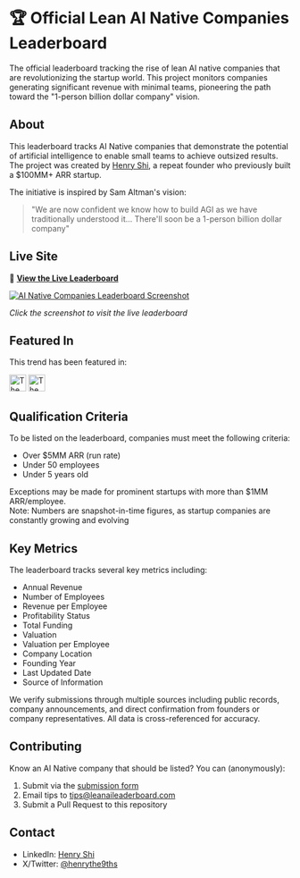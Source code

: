 # 🏆 Official Lean AI Native Companies Leaderboard

The official leaderboard tracking the rise of lean AI native companies that are revolutionizing the startup world. This project monitors companies generating significant revenue with minimal teams, pioneering the path toward the "1-person billion dollar company" vision.

## About

This leaderboard tracks AI Native companies that demonstrate the potential of artificial intelligence to enable small teams to achieve outsized results. The project was created by [Henry Shi](https://www.linkedin.com/in/henrythe9th/), a repeat founder who previously built a $100MM+ ARR startup.

The initiative is inspired by Sam Altman's vision:
> "We are now confident we know how to build AGI as we have traditionally understood it... There'll soon be a 1-person billion dollar company"

## Live Site

🔗 **[View the Live Leaderboard](https://leanaileaderboard.com)**

[![AI Native Companies Leaderboard Screenshot](https://github.com/user-attachments/assets/e069c40b-adb0-43ca-b98c-78580ddf826b)](https://leanaileaderboard.com)

*Click the screenshot to visit the live leaderboard*

## Featured In

This trend has been featured in:

[<img src="https://upload.wikimedia.org/wikipedia/commons/7/77/The_New_York_Times_logo.png" alt="The New York Times" height="30">](https://www.nytimes.com/2025/02/20/technology/ai-silicon-valley-start-ups.html)
[<img src="https://upload.wikimedia.org/wikipedia/commons/thumb/4/4f/The_Information_logo.jpg/800px-The_Information_logo.jpg" alt="The Information" height="30">](https://www.theinformation.com/articles/why-early-stage-founders-are-opting-to-seed-strap-their-startups)

## Qualification Criteria

To be listed on the leaderboard, companies must meet the following criteria:

- Over $5MM ARR (run rate)
- Under 50 employees
- Under 5 years old

Exceptions may be made for prominent startups with more than $1MM ARR/employee.
<br>
Note: Numbers are snapshot-in-time figures, as startup companies are constantly growing and evolving

## Key Metrics

The leaderboard tracks several key metrics including:
- Annual Revenue
- Number of Employees
- Revenue per Employee
- Profitability Status
- Total Funding
- Valuation
- Valuation per Employee
- Company Location
- Founding Year
- Last Updated Date
- Source of Information

We verify submissions through multiple sources including public records, company announcements, and direct confirmation from founders or company representatives. All data is cross-referenced for accuracy.

## Contributing

Know an AI Native company that should be listed? You can (anonymously):
1. Submit via the [submission form](https://forms.gle/ceEFvWH9nPiD2bMT8)
2. Email tips to [tips@leanaileaderboard.com](mailto:tips@leanaileaderboard.com)
3. Submit a Pull Request to this repository

## Contact

- LinkedIn: [Henry Shi](https://www.linkedin.com/in/henrythe9th/)
- X/Twitter: [@henrythe9ths](https://x.com/henrythe9ths/)
